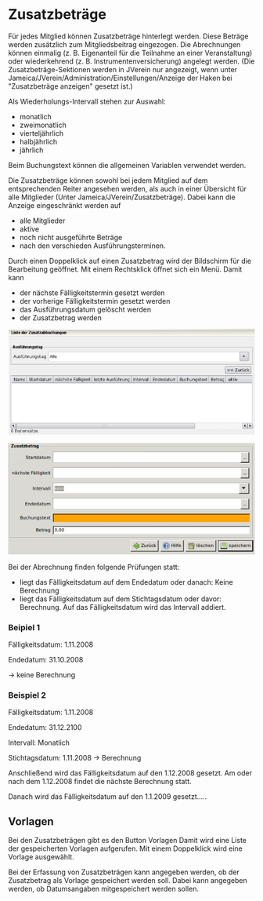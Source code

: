 # Zusatzbeträge

Für jedes Mitglied können Zusatzbeträge hinterlegt werden. Diese Beträge werden zusätzlich zum Mitgliedsbeitrag eingezogen. Die Abrechnungen können einmalig \(z. B. Eigenanteil für die Teilnahme an einer Veranstaltung\) oder wiederkehrend \(z. B. Instrumentenversicherung\) angelegt werden. \(Die Zusatzbeträge-Sektionen werden in JVerein nur angezeigt, wenn unter Jameica/JVerein/Administration/Einstellungen/Anzeige der Haken bei "Zusatzbeträge anzeigen" gesetzt ist.\)

Als Wiederholungs-Intervall stehen zur Auswahl:

* monatlich
* zweimonatlich
* vierteljährlich
* halbjährlich
* jährlich

Beim Buchungstext können die allgemeinen Variablen verwendet werden.

Die Zusatzbeträge können sowohl bei jedem Mitglied auf dem entsprechenden Reiter angesehen werden, als auch in einer Übersicht für alle Mitglieder \(Unter Jameica/JVerein/Zusatzbeträge\). Dabei kann die Anzeige eingeschränkt werden auf

* alle Mitglieder
* aktive
* noch nicht ausgeführte Beträge
* nach den verschieden Ausführungsterminen.

Durch einen Doppelklick auf einen Zusatzbetrag wird der Bildschirm für die Bearbeitung geöffnet. Mit einem Rechtsklick öffnet sich ein Menü. Damit kann

* der nächste Fälligkeitstermin gesetzt werden
* der vorherige Fälligkeitstermin gesetzt werden
* das Ausführungsdatum gelöscht werden
* der Zusatzbetrag werden

![](../assets/zusatzabbuchungenuebersicht-2.jpg)

![](../assets/mitgliedzusatzabbuchungneu.jpg)

Bei der Abrechnung finden folgende Prüfungen statt:

* liegt das Fälligkeitsdatum auf dem Endedatum oder danach: Keine Berechnung
* liegt das Fälligkeitsdatum auf dem Stichtagsdatum oder davor: Berechnung. Auf das Fälligkeitsdatum wird das Intervall addiert.

### Beipiel 1

Fälligkeitsdatum: 1.11.2008

Endedatum: 31.10.2008

-&gt; keine Berechnung

### Beispiel 2

Fälligkeitsdatum: 1.11.2008

Endedatum: 31.12.2100

Intervall: Monatlich

Stichtagsdatum: 1.11.2008 -&gt; Berechnung

Anschließend wird das Fälligkeitsdatum auf den 1.12.2008 gesetzt. Am oder nach dem 1.12.2008 findet die nächste Berechnung statt.

Danach wird das Fälligkeitsdatum auf den 1.1.2009 gesetzt.....

## Vorlagen

Bei den Zusatzbeträgen gibt es den Button Vorlagen Damit wird eine Liste der gespeicherten Vorlagen aufgerufen. Mit einem Doppelklick wird eine Vorlage ausgewählt.

Bei der Erfassung von Zusatzbeträgen kann angegeben werden, ob der Zusatzbetrag als Vorlage gespeichert werden soll. Dabei kann angegeben werden, ob Datumsangaben mitgespeichert werden sollen.

